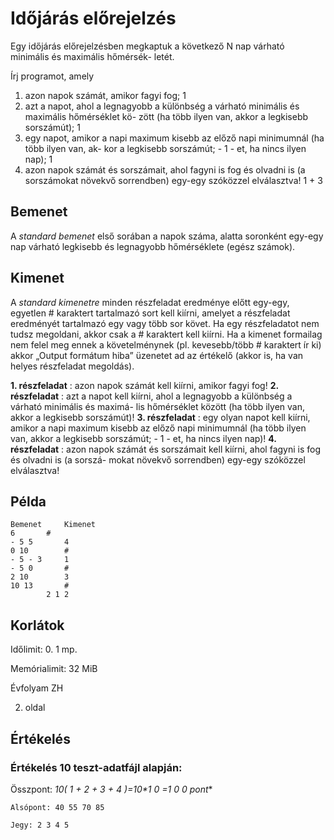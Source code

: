 # Időjárás előrejelzés

Egy időjárás előrejelzésben megkaptuk a következő N nap várható minimális és maximális hőmérsék-
letét.

Írj programot, amely

1. azon napok számát, amikor fagyi fog; 1
2. azt a napot, ahol a legnagyobb a különbség a várható minimális és maximális hőmérséklet kö-
    zött (ha több ilyen van, akkor a legkisebb sorszámút); 1
3. egy napot, amikor a napi maximum kisebb az előző napi minimumnál (ha több ilyen van, ak-
    kor a legkisebb sorszámút; - 1 - et, ha nincs ilyen nap); 1
4. azon napok számát és sorszámait, ahol fagyni is fog és olvadni is (a sorszámokat növekvő
    sorrendben) egy-egy szóközzel elválasztva! 1 + 3

## Bemenet

A _standard bemenet_ első sorában a napok száma, alatta soronként egy-egy nap várható
legkisebb és legnagyobb hőmérséklete (egész számok).

## Kimenet

A _standard kimenetre_ minden részfeladat eredménye előtt egy-egy, egyetlen # karaktert
tartalmazó sort kell kiírni, amelyet a részfeladat eredményét tartalmazó egy vagy több sor követ.
Ha egy részfeladatot nem tudsz megoldani, akkor csak a # karaktert kell kiírni. Ha a kimenet
formailag nem felel meg ennek a követelménynek (pl. kevesebb/több # karaktert ír ki) akkor
„Output formátum hiba” üzenetet ad az értékelő (akkor is, ha van helyes részfeladat megoldás).

**1. részfeladat** : azon napok számát kell kiírni, amikor fagyi fog!
**2. részfeladat** : azt a napot kell kiírni, ahol a legnagyobb a különbség a várható minimális és maximá-
lis hőmérséklet között (ha több ilyen van, akkor a legkisebb sorszámút)!
**3. részfeladat** : egy olyan napot kell kiírni, amikor a napi maximum kisebb az előző napi minimumnál
(ha több ilyen van, akkor a legkisebb sorszámút; - 1 - et, ha nincs ilyen nap)!
**4. részfeladat** : azon napok számát és sorszámait kell kiírni, ahol fagyni is fog és olvadni is (a sorszá-
mokat növekvő sorrendben) egy-egy szóközzel elválasztva!

## Példa

```
Bemenet 	Kimenet
6 		#
- 5 5 		4
0 10 		#
- 5 - 3 	1
- 5 0 		#
2 10 		3
10 13 		#
		2 1 2
```
## Korlátok

Időlimit: 0. 1 mp.

Memórialimit: 32 MiB


Évfolyam ZH

2. oldal

## Értékelés

### Értékelés 10 teszt-adatfájl alapján:

Összpont: **10*( 1 + 2 + 3 + 4 )=10*1 0 =1 0 0 pont**

```
Alsópont: 40 55 70 85
```
```
Jegy: 2 3 4 5
```

